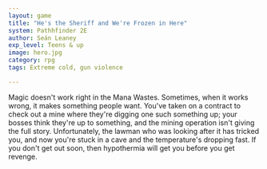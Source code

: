 ```yaml
---
layout: game
title: "He's the Sheriff and We're Frozen in Here"
system: Pathhfinder 2E
author: Seán Leaney
exp_level: Teens & up
image: hero.jpg
category: rpg
tags: Extreme cold, gun violence

---
```


Magic doesn't work right in the Mana Wastes. Sometimes, when it works wrong, it makes something people want. You've taken on a contract to check out a mine where they're digging one such something up; your bosses think they're up to something, and the mining operation isn't giving the full story. Unfortunately, the lawman who was looking after it has tricked you, and now you're stuck in a cave and the temperature's dropping fast. If you don't get out soon, then hypothermia will get you before you get revenge.
